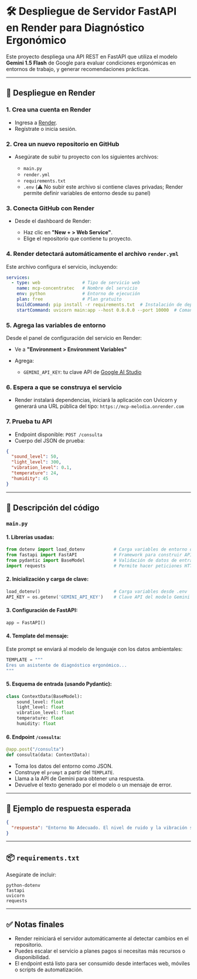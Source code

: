 # 🛠️ Despliegue de Servidor FastAPI en Render para Diagnóstico Ergonómico

Este proyecto despliega una API REST en FastAPI que utiliza el modelo **Gemini 1.5 Flash** de Google para evaluar condiciones ergonómicas en entornos de trabajo, y generar recomendaciones prácticas.

---

## 🚀 Despliegue en Render

### 1. Crea una cuenta en Render

* Ingresa a [Render](https://render.com).
* Regístrate o inicia sesión.

### 2. Crea un nuevo repositorio en GitHub

* Asegúrate de subir tu proyecto con los siguientes archivos:

  * `main.py`
  * `render.yml`
  * `requirements.txt`
  * `.env` (⚠️ No subir este archivo si contiene claves privadas; Render permite definir variables de entorno desde su panel)

### 3. Conecta GitHub con Render

* Desde el dashboard de Render:

  * Haz clic en **"New + > Web Service"**.
  * Elige el repositorio que contiene tu proyecto.

### 4. Render detectará automáticamente el archivo `render.yml`

Este archivo configura el servicio, incluyendo:

```yaml
services:
  - type: web                # Tipo de servicio web
    name: mcp-concentratec   # Nombre del servicio
    env: python              # Entorno de ejecución
    plan: free               # Plan gratuito
    buildCommand: pip install -r requirements.txt  # Instalación de dependencias
    startCommand: uvicorn main:app --host 0.0.0.0 --port 10000  # Comando para iniciar la API
```

### 5. Agrega las variables de entorno

Desde el panel de configuración del servicio en Render:

* Ve a **"Environment > Environment Variables"**
* Agrega:

  * `GEMINI_API_KEY`: tu clave API de [Google AI Studio](https://aistudio.google.com/app/apikey)

### 6. Espera a que se construya el servicio

* Render instalará dependencias, iniciará la aplicación con Uvicorn y generará una URL pública del tipo:
  `https://mcp-melodia.onrender.com`

### 7. Prueba tu API

* Endpoint disponible: `POST /consulta`
* Cuerpo del JSON de prueba:

```json
{
  "sound_level": 50,
  "light_level": 300,
  "vibration_level": 0.1,
  "temperature": 24,
  "humidity": 45
}
```

---

## 📄 Descripción del código

### `main.py`

#### 1. Librerías usadas:

```python
from dotenv import load_dotenv           # Carga variables de entorno desde un archivo .env
from fastapi import FastAPI              # Framework para construir APIs web
from pydantic import BaseModel           # Validación de datos de entrada
import requests                          # Permite hacer peticiones HTTP
```

#### 2. Inicialización y carga de clave:

```python
load_dotenv()                            # Carga variables desde .env
API_KEY = os.getenv('GEMINI_API_KEY')    # Clave API del modelo Gemini
```

#### 3. Configuración de FastAPI:

```python
app = FastAPI()
```

#### 4. Template del mensaje:

Este prompt se enviará al modelo de lenguaje con los datos ambientales:

```python
TEMPLATE = """
Eres un asistente de diagnóstico ergonómico...
"""
```

#### 5. Esquema de entrada (usando Pydantic):

```python
class ContextData(BaseModel):
    sound_level: float
    light_level: float
    vibration_level: float
    temperature: float
    humidity: float
```

#### 6. Endpoint `/consulta`:

```python
@app.post("/consulta")
def consulta(data: ContextData):
```

* Toma los datos del entorno como JSON.
* Construye el `prompt` a partir del `TEMPLATE`.
* Llama a la API de Gemini para obtener una respuesta.
* Devuelve el texto generado por el modelo o un mensaje de error.

---

## 🧪 Ejemplo de respuesta esperada

```json
{
  "respuesta": "Entorno No Adecuado. El nivel de ruido y la vibración son elevados... Recomendaciones: 1) Usa auriculares con cancelación, 2) Mejora el aislamiento acústico, 3) Reduce vibraciones del escritorio."
}
```

---

## 📦 `requirements.txt`

Asegúrate de incluir:

```
python-dotenv
fastapi
uvicorn
requests
```

---

## ✅ Notas finales

* Render reiniciará el servidor automáticamente al detectar cambios en el repositorio.
* Puedes escalar el servicio a planes pagos si necesitas más recursos o disponibilidad.
* El endpoint está listo para ser consumido desde interfaces web, móviles o scripts de automatización.
